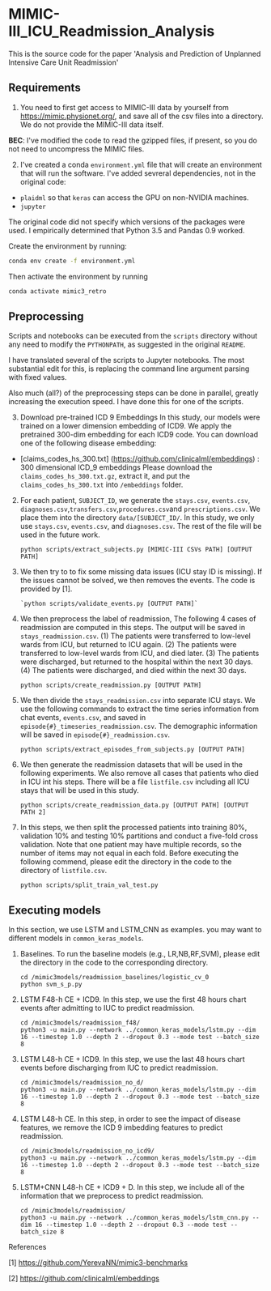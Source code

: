 # MIMIC-III_ICU_Readmission_Analysis
This is the source code for the paper 'Analysis and Prediction of Unplanned Intensive Care Unit Readmission'

## Requirements

1. You need to first get access to MIMIC-III data by  yourself from https://mimic.physionet.org/, and save all of the csv files into a directory.
We do not provide the MIMIC-III data itself.

__BEC__: I've modified the code to read the gzipped files, if present, so you do not need to uncompress the MIMIC files.

2. I've created a conda `environment.yml` file that will create an environment that will run the software. I've added sevreral dependencies, not in the original code:

- `plaidml` so that `keras` can access the GPU on non-NVIDIA machines.
- `jupyter`

The original code did not specify which versions of the packages were used. I empirically determined that Python 3.5 and Pandas 0.9 worked.

Create the environment by running:

```bash
conda env create -f environment.yml
```

Then activate the environment by running

```bash
conda activate mimic3_retro
```

## Preprocessing

Scripts and notebooks can be executed from the `scripts` directory without any need to modify the `PYTHONPATH`, as suggested in the original `README`.

I have translated several of the scripts to Jupyter notebooks. The most substantial edit for this, is replacing the command line argument parsing with fixed values.

Also much (all?) of the preprocessing steps can be done in parallel, greatly increasing the execution speed. I have done this for one of the scripts.


3. Download pre-trained ICD 9 Embeddings
In this study, our models were trained on a lower dimension embedding of ICD9. We apply the pretrained 300-dim embedding for each ICD9 code. You can download one of the following disease embedding:
- [claims_codes_hs_300.txt] (https://github.com/clinicalml/embeddings) : 300 dimensional ICD_9 embeddings
Please download the `claims_codes_hs_300.txt.gz`, extract it, and put the `claims_codes_hs_300.txt` into `/embeddings` folder.



2. For each patient, `SUBJECT_ID`, we generate the `stays.csv`, `events.csv`, `diagnoses.csv`,`transfers.csv`,`procedures.csv`and `prescriptions.csv`. We place them into the directory `data/[SUBJECT_ID/`. In this study, we only use `stays.csv`, `events.csv`, and `diagnoses.csv`. The rest of the file will be used in the future work.

       python scripts/extract_subjects.py [MIMIC-III CSVs PATH] [OUTPUT PATH]

3. We then try to to fix some missing data issues (ICU stay ID is missing). If the issues cannot be solved, we then removes the events. The code is provided by [1].


       `python scripts/validate_events.py [OUTPUT PATH]`

4. We then preprocess the label of readmission, The following 4 cases of readmission are computed in this steps. The output will be saved in `stays_readmission.csv`.
(1) The patients were transferred to low-level wards from ICU, but returned to ICU again.
(2) The patients were transferred to low-level wards from ICU, and died later.
(3) The patients were discharged, but returned to the hospital within the next 30 days.
(4) The patients were discharged, and died within the next 30 days.

       python scripts/create_readmission.py [OUTPUT PATH]


5. We then divide the `stays_readmission.csv` into separate ICU stays. We use the following commands to extract the time series information from chat events, `events.csv`, and saved in `episode{#}_timeseries_readmission.csv`. The demographic information will be saved in `episode{#}_readmission.csv`.

       python scripts/extract_episodes_from_subjects.py [OUTPUT PATH]

6. We then generate the readmission datasets that will be used in the following experiments. We also remove all cases that patients who died in ICU int his steps. There will be a file `listfile.csv` including all ICU stays that will be used in this study.

       python scripts/create_readmission_data.py [OUTPUT PATH] [OUTPUT PATH 2]

7. In this steps, we then split the processed patients into training 80%, validation 10% and testing 10% partitions and conduct a five-fold cross validation. Note that one patient may have multiple records, so the number of items may not equal in each fold. Before executing the following commend, please edit the directory in the code to the directory of `listfile.csv`.

       python scripts/split_train_val_test.py

## Executing models
In this section, we use LSTM and LSTM_CNN as examples. you may want to different models in `common_keras_models`.

1. Baselines. To run the baseline models (e.g., LR,NB,RF,SVM), please edit the directory in the code to the corresponding directory.

       cd /mimic3models/readmission_baselines/logistic_cv_0
       python svm_s_p.py

2. LSTM F48-h CE + ICD9. In this step, we use the first 48 hours chart events after admitting to IUC to predict readmission.

       cd /mimic3models/readmission_f48/
       python3 -u main.py --network ../common_keras_models/lstm.py --dim 16 --timestep 1.0 --depth 2 --dropout 0.3 --mode test --batch_size 8

3. LSTM L48-h CE + ICD9. In this step, we use the last 48 hours chart events before discharging from IUC to predict readmission.

       cd /mimic3models/readmission_no_d/
       python3 -u main.py --network ../common_keras_models/lstm.py --dim 16 --timestep 1.0 --depth 2 --dropout 0.3 --mode test --batch_size 8

4. LSTM L48-h CE. In this step, in order to see the impact of disease features, we remove the ICD 9 imbedding features to predict readmission.

       cd /mimic3models/readmission_no_icd9/
       python3 -u main.py --network ../common_keras_models/lstm.py --dim 16 --timestep 1.0 --depth 2 --dropout 0.3 --mode test --batch_size 8

5. LSTM+CNN L48-h CE + ICD9 + D. In this step, we include all of the information that we preprocess to predict readmission.

       cd /mimic3models/readmission/
       python3 -u main.py --network ../common_keras_models/lstm_cnn.py --dim 16 --timestep 1.0 --depth 2 --dropout 0.3 --mode test --batch_size 8

References

[1] https://github.com/YerevaNN/mimic3-benchmarks

[2] https://github.com/clinicalml/embeddings
